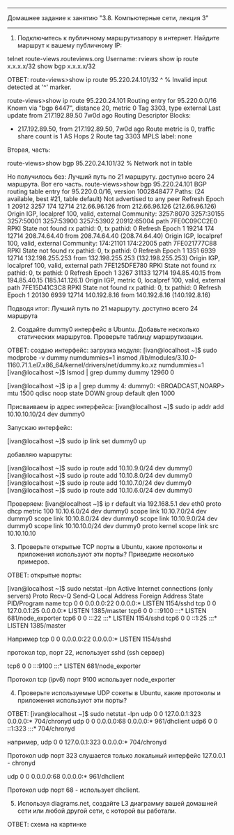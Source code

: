 __________________________________________________________________________
Домашнее задание к занятию "3.8. Компьютерные сети, лекция 3"
__________________________________________________________________________

1. Подключитесь к публичному маршрутизатору в интернет. Найдите маршрут к вашему публичному IP:

telnet route-views.routeviews.org
Username: rviews
show ip route x.x.x.x/32
show bgp x.x.x.x/32

ОТВЕТ: 
route-views>show ip route 95.220.24.101/32
                                       ^
% Invalid input detected at '^' marker.


route-views>show ip route 95.220.24.101
Routing entry for 95.220.0.0/16
  Known via "bgp 6447", distance 20, metric 0
  Tag 3303, type external
  Last update from 217.192.89.50 7w0d ago
  Routing Descriptor Blocks:
  * 217.192.89.50, from 217.192.89.50, 7w0d ago
      Route metric is 0, traffic share count is 1
      AS Hops 2
      Route tag 3303
      MPLS label: none

Вторая, часть: 

route-views>show bgp 95.220.24.101/32
% Network not in table

Но получилось без: Лучший путь по 21 маршруту. доступно всего 24 маршрута. Вот его часть.
route-views>show bgp 95.220.24.101
BGP routing table entry for 95.220.0.0/16, version 1002848477
Paths: (24 available, best #21, table default)
  Not advertised to any peer
  Refresh Epoch 1
  20912 3257 174 12714
    212.66.96.126 from 212.66.96.126 (212.66.96.126)
      Origin IGP, localpref 100, valid, external
      Community: 3257:8070 3257:30155 3257:50001 3257:53900 3257:53902 20912:65004
      path 7FE0C09CC2E0 RPKI State not found
      rx pathid: 0, tx pathid: 0
  Refresh Epoch 1
  19214 174 12714
    208.74.64.40 from 208.74.64.40 (208.74.64.40)
      Origin IGP, localpref 100, valid, external
      Community: 174:21101 174:22005
      path 7FE021777C88 RPKI State not found
      rx pathid: 0, tx pathid: 0
  Refresh Epoch 1
  1351 6939 12714
    132.198.255.253 from 132.198.255.253 (132.198.255.253)
      Origin IGP, localpref 100, valid, external
      path 7FE125DFE780 RPKI State not found
      rx pathid: 0, tx pathid: 0
  Refresh Epoch 1
  3267 31133 12714
    194.85.40.15 from 194.85.40.15 (185.141.126.1)
      Origin IGP, metric 0, localpref 100, valid, external
      path 7FE15D41C3C8 RPKI State not found
      rx pathid: 0, tx pathid: 0
  Refresh Epoch 1
  20130 6939 12714
    140.192.8.16 from 140.192.8.16 (140.192.8.16)

Подводя итог: Лучший путь по 21 маршруту. доступно всего 24 маршрута


2. Создайте dummy0 интерфейс в Ubuntu. Добавьте несколько статических маршрутов. Проверьте таблицу маршрутизации.

ОТВЕТ:
 создаю интерфейс: 
загрузка модуля: 
[ivan@localhost ~]$ sudo modprobe -v dummy numdummies=1
insmod /lib/modules/3.10.0-1160.71.1.el7.x86_64/kernel/drivers/net/dummy.ko.xz numdummies=1
[ivan@localhost ~]$ lsmod | grep dummy
dummy                  12960  0

[ivan@localhost ~]$ ip a | grep dummy
4: dummy0: <BROADCAST,NOARP> mtu 1500 qdisc noop state DOWN group default qlen 1000

Присваиваем ip адрес интерфейса:
[ivan@localhost ~]$ sudo ip addr add 10.10.10.10/24 dev dummy0

Запускаю интерфейс: 

[ivan@localhost ~]$ sudo ip link set dummy0 up

добавляю маршруты: 

[ivan@localhost ~]$ sudo ip route add 10.10.9.0/24 dev dummy0
[ivan@localhost ~]$ sudo ip route add 10.10.8.0/24 dev dummy0
[ivan@localhost ~]$ sudo ip route add 10.10.7.0/24 dev dummy0
[ivan@localhost ~]$ sudo ip route add 10.10.6.0/24 dev dummy0


Проверяем: 
[ivan@localhost ~]$ ip r
default via 192.168.5.1 dev eth0 proto dhcp metric 100
10.10.6.0/24 dev dummy0 scope link
10.10.7.0/24 dev dummy0 scope link
10.10.8.0/24 dev dummy0 scope link
10.10.9.0/24 dev dummy0 scope link
10.10.10.0/24 dev dummy0 proto kernel scope link src 10.10.10.10

3. Проверьте открытые TCP порты в Ubuntu, какие протоколы и приложения используют эти порты? Приведите несколько примеров.

ОТВЕТ: открытые порты:

[ivan@localhost ~]$ sudo netstat -lpn
Active Internet connections (only servers)
Proto Recv-Q Send-Q Local Address           Foreign Address         State       PID/Program name
tcp        0      0 0.0.0.0:22              0.0.0.0:*               LISTEN      1154/sshd
tcp        0      0 127.0.0.1:25            0.0.0.0:*               LISTEN      1385/master
tcp6       0      0 :::9100                 :::*                    LISTEN      681/node_exporter
tcp6       0      0 :::22                   :::*                    LISTEN      1154/sshd
tcp6       0      0 ::1:25                  :::*                    LISTEN      1385/master

 





Например 
tcp        0      0 0.0.0.0:22              0.0.0.0:*               LISTEN      1154/sshd

протокол tcp, порт 22, использует sshd (ssh сервер)

tcp6       0      0 :::9100                 :::*                    LISTEN      681/node_exporter


Протокол tcp (ipv6) порт 9100 использует node_exporter

4. Проверьте используемые UDP сокеты в Ubuntu, какие протоколы и приложения используют эти порты?

ОТВЕТ:
[ivan@localhost ~]$ sudo netstat -lpn 
udp        0      0 127.0.0.1:323           0.0.0.0:*                           704/chronyd
udp        0      0 0.0.0.0:68              0.0.0.0:*                           961/dhclient
udp6       0      0 ::1:323                 :::*                                704/chronyd


например,
udp        0      0 127.0.0.1:323           0.0.0.0:*                           704/chronyd

Протокол udp  порт 323 слушается только локальный интерфейс 127.0.0.1 - chronyd



udp        0      0 0.0.0.0:68              0.0.0.0:*                           961/dhclient

Протокол udp  порт 68 - использует dhclient.

5. Используя diagrams.net, создайте L3 диаграмму вашей домашней сети или любой другой сети, с которой вы работали.

ОТВЕТ: схема на картинке
